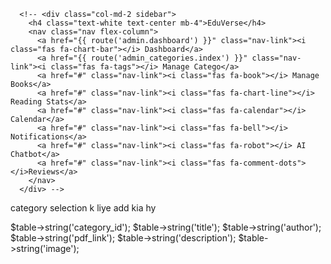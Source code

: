  <!-- Sidebar -->
      <!-- <div class="col-md-2 sidebar">
        <h4 class="text-white text-center mb-4">EduVerse</h4>
        <nav class="nav flex-column">
          <a href="{{ route('admin.dashboard') }}" class="nav-link"><i class="fas fa-chart-bar"></i> Dashboard</a>
          <a href="{{ route('admin_categories.index') }}" class="nav-link"><i class="fas fa-tags"></i> Manage Catego</a>
          <a href="#" class="nav-link"><i class="fas fa-book"></i> Manage Books</a>
          <a href="#" class="nav-link"><i class="fas fa-chart-line"></i> Reading Stats</a>
          <a href="#" class="nav-link"><i class="fas fa-calendar"></i> Calendar</a>
          <a href="#" class="nav-link"><i class="fas fa-bell"></i> Notifications</a>
          <a href="#" class="nav-link"><i class="fas fa-robot"></i> AI Chatbot</a>
          <a href="#" class="nav-link"><i class="fas fa-comment-dots"></i>Reviews</a>
        </nav>
      </div> -->




category selection k liye add kia hy 




 $table->string('category_id');
            $table->string('title');
            $table->string('author');
            $table->string('pdf_link');
            $table->string('description');
            $table->string('image');


     